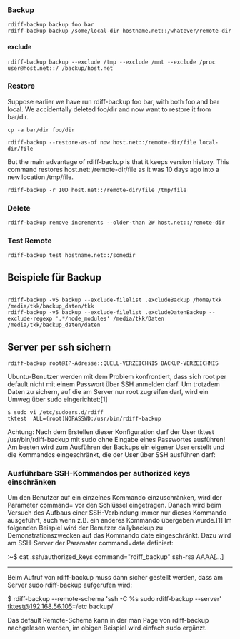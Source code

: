 


### Backup
```
rdiff-backup backup foo bar
rdiff-backup backup /some/local-dir hostname.net::/whatever/remote-dir
```


#### exclude
```
rdiff-backup backup --exclude /tmp --exclude /mnt --exclude /proc user@host.net::/ /backup/host.net
```

### Restore



Suppose earlier we have run rdiff-backup foo bar, with both foo and bar local. We accidentally deleted foo/dir and now want to restore it from bar/dir.
```
cp -a bar/dir foo/dir
```

```
rdiff-backup --restore-as-of now host.net::/remote-dir/file local-dir/file
```




But the main advantage of rdiff-backup is that it keeps version history. This command restores host.net::/remote-dir/file as it was 10 days ago into a new location /tmp/file.
```
rdiff-backup -r 10D host.net::/remote-dir/file /tmp/file
```
### Delete

```
rdiff-backup remove increments --older-than 2W host.net::/remote-dir
```

### Test Remote
```
rdiff-backup test hostname.net::/somedir
```
## Beispiele für Backup
```

rdiff-backup -v5 backup --exclude-filelist .excludeBackup /home/tkk /media/tkk/backup_daten/tkk
rdiff-backup -v5 backup --exclude-filelist .excludeDatenBackup --exclude-regexp '.*/node_modules' /media/tkk/Daten /media/tkk/backup_daten/daten

```
## Server per ssh sichern

```
rdiff-backup root@IP-Adresse::QUELL-VERZEICHNIS BACKUP-VERZEICHNIS
```

Ubuntu-Benutzer werden mit dem Problem konfrontiert, dass sich root per default nicht mit einem Passwort über SSH anmelden darf. Um trotzdem Daten zu sichern, auf die am Server nur root zugreifen darf, wird ein Umweg über sudo eingerichtet:[1]
```
$ sudo vi /etc/sudoers.d/rdiff
tktest  ALL=(root)NOPASSWD:/usr/bin/rdiff-backup
```
Achtung: Nach dem Erstellen dieser Konfiguration darf der User tktest /usr/bin/rdiff-backup mit sudo ohne Eingabe eines Passwortes ausführen! Am besten wird zum Ausführen der Backups ein eigener User erstellt und die Kommandos eingeschränkt, die der User über SSH ausführen darf:

### Ausführbare SSH-Kommandos per authorized keys einschränken

Um den Benutzer auf ein einzelnes Kommando einzuschränken, wird der Parameter command= vor den Schlüssel eingetragen. Danach wird beim Versuch des Aufbaus einer SSH-Verbindung immer nur dieses Kommando ausgeführt, auch wenn z.B. ein anderes Kommando übergeben wurde.[1] Im folgenden Beispiel wird der Benutzer dailybackup zu Demonstrationszwecken auf das Kommando date eingeschränkt. Dazu wird am SSH-Server der Paramater command=date definiert:

:~$ cat .ssh/authorized_keys 
command="rdiff_backup" ssh-rsa AAAA[...]

-------------------------------------------------------------------------------------------








Beim Aufruf von rdiff-backup muss dann sicher gestellt werden, dass am Server sudo rdiff-backup aufgerufen wird:

$ rdiff-backup --remote-schema 'ssh -C %s sudo rdiff-backup --server' tktest@192.168.56.105::/etc backup/

Das default Remote-Schema kann in der man Page von rdiff-backup nachgelesen werden, im obigen Beispiel wird einfach sudo ergänzt. 